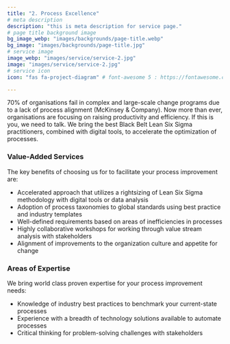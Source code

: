 ```yaml
---
title: "2. Process Excellence"
# meta description
description: "this is meta description for service page."
# page title background image
bg_image_webp: "images/backgrounds/page-title.webp"
bg_image: "images/backgrounds/page-title.jpg"
# service image
image_webp: "images/service/service-2.jpg"
image: "images/service/service-2.jpg"
# service icon
icon: "fas fa-project-diagram" # font-awesome 5 : https://fontawesome.com/icons/

---
```


70% of organisations fail in complex and large-scale change programs due to a lack of process alignment (McKinsey & Company). Now more than ever, organisations are focusing on raising productivity and efficiency. If this is you, we need to talk. We bring the best Black Belt Lean Six Sigma practitioners, combined with digital tools, to accelerate the optimization of processes.

### Value-Added Services

The key benefits of choosing us for to facilitate your process improvement are:
-	Accelerated approach that utilizes a rightsizing of Lean Six Sigma methodology with digital tools or data analysis
-	Adoption of process taxonomies to global standards using best practice and industry templates
-	Well-defined requirements based on areas of inefficiencies in processes
-	Highly collaborative workshops for working through value stream analysis with stakeholders
-	Alignment of improvements to the organization culture and appetite for change 


### Areas of Expertise

We bring world class proven expertise for your process improvement needs:
-	Knowledge of industry best practices to benchmark your current-state processes
-	Experience with a breadth of technology solutions available to automate processes
-	Critical thinking for problem-solving challenges with stakeholders
